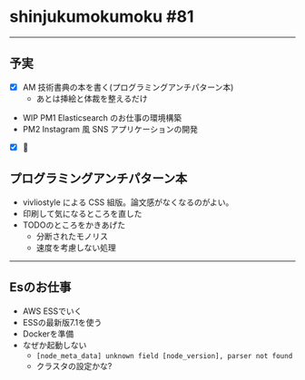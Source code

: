 # shinjukumokumoku #81

---

## 予実
- [x] AM 技術書典の本を書く(プログラミングアンチパターン本)
  - あとは挿絵と体裁を整えるだけ
- WIP PM1 Elasticsearch のお仕事の環境構築
- PM2 Instagram 風 SNS アプリケーションの開発
- [x] :sake:

## プログラミングアンチパターン本

- vivliostyle による CSS 組版。論文感がなくなるのがよい。
- 印刷して気になるところを直した
- TODOのところをかきあげた
  - 分断されたモノリス
  - 速度を考慮しない処理

---

## Esのお仕事

- AWS ESSでいく
- ESSの最新版7.1を使う
- Dockerを準備
- なぜか起動しない
  - `[node_meta_data] unknown field [node_version], parser not found`
  - クラスタの設定かな?


